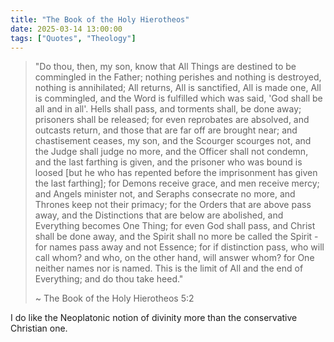 ```yaml
---
title: "The Book of the Holy Hierotheos"
date: 2025-03-14 13:00:00
tags: ["Quotes", "Theology"]
---
```


> "Do thou, then, my son, know that All Things are destined to be commingled in the Father; nothing perishes and nothing is destroyed, nothing is annihilated; All returns, All is sanctified, All is made one, All is commingled, and the Word is fulfilled which was said, 'God shall be all and in all'. Hells shall pass, and torments shall, be done away; prisoners shall be released; for even reprobates are absolved, and outcasts return, and those that are far off are brought near; and chastisement ceases, my son, and the Scourger scourges not, and the Judge shall judge no more, and the Officer shall not condemn, and the last farthing is given, and the prisoner who was bound is loosed [but he who has repented before the imprisonment has given the last farthing]; for Demons receive grace, and men receive mercy; and Angels minister not, and Seraphs consecrate no more, and Thrones keep not their primacy; for the Orders that are above pass away, and the Distinctions that are below are abolished, and Everything becomes One Thing; for even God shall pass, and Christ shall be done away, and the Spirit shall no more be called the Spirit - for names pass away and not Essence; for if distinction pass, who will call whom? and who, on the other hand, will answer whom? for One neither names nor is named. This is the limit of All and the end of Everything; and do thou take heed."
>
> ~ The Book of the Holy Hierotheos 5:2 

I do like the Neoplatonic notion of divinity more than the conservative Christian one.
